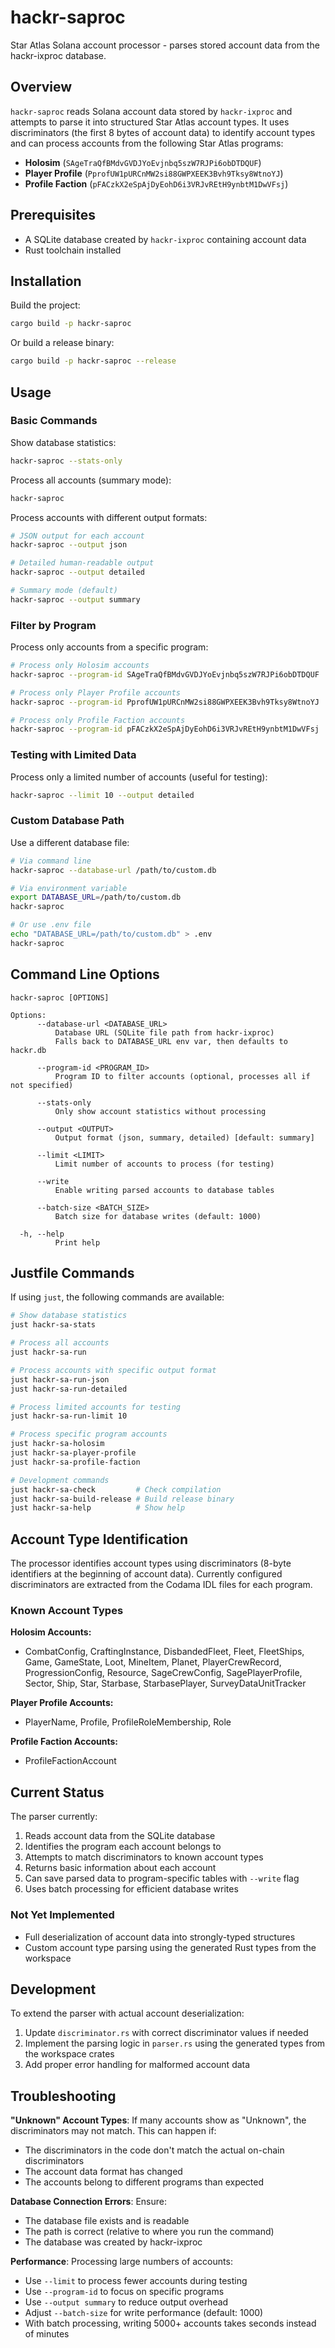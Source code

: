 # hackr-saproc

Star Atlas Solana account processor - parses stored account data from the hackr-ixproc database.

## Overview

`hackr-saproc` reads Solana account data stored by `hackr-ixproc` and attempts to parse it into structured Star Atlas account types. It uses discriminators (the first 8 bytes of account data) to identify account types and can process accounts from the following Star Atlas programs:

- **Holosim** (`SAgeTraQfBMdvGVDJYoEvjnbq5szW7RJPi6obDTDQUF`)
- **Player Profile** (`PprofUW1pURCnMW2si88GWPXEEK3Bvh9Tksy8WtnoYJ`)
- **Profile Faction** (`pFACzkX2eSpAjDyEohD6i3VRJvREtH9ynbtM1DwVFsj`)

## Prerequisites

- A SQLite database created by `hackr-ixproc` containing account data
- Rust toolchain installed

## Installation

Build the project:
```bash
cargo build -p hackr-saproc
```

Or build a release binary:
```bash
cargo build -p hackr-saproc --release
```

## Usage

### Basic Commands

Show database statistics:
```bash
hackr-saproc --stats-only
```

Process all accounts (summary mode):
```bash
hackr-saproc
```

Process accounts with different output formats:
```bash
# JSON output for each account
hackr-saproc --output json

# Detailed human-readable output
hackr-saproc --output detailed

# Summary mode (default)
hackr-saproc --output summary
```

### Filter by Program

Process only accounts from a specific program:
```bash
# Process only Holosim accounts
hackr-saproc --program-id SAgeTraQfBMdvGVDJYoEvjnbq5szW7RJPi6obDTDQUF

# Process only Player Profile accounts
hackr-saproc --program-id PprofUW1pURCnMW2si88GWPXEEK3Bvh9Tksy8WtnoYJ

# Process only Profile Faction accounts
hackr-saproc --program-id pFACzkX2eSpAjDyEohD6i3VRJvREtH9ynbtM1DwVFsj
```

### Testing with Limited Data

Process only a limited number of accounts (useful for testing):
```bash
hackr-saproc --limit 10 --output detailed
```

### Custom Database Path

Use a different database file:
```bash
# Via command line
hackr-saproc --database-url /path/to/custom.db

# Via environment variable
export DATABASE_URL=/path/to/custom.db
hackr-saproc

# Or use .env file
echo "DATABASE_URL=/path/to/custom.db" > .env
hackr-saproc
```

## Command Line Options

```
hackr-saproc [OPTIONS]

Options:
      --database-url <DATABASE_URL>
          Database URL (SQLite file path from hackr-ixproc)
          Falls back to DATABASE_URL env var, then defaults to hackr.db

      --program-id <PROGRAM_ID>
          Program ID to filter accounts (optional, processes all if not specified)

      --stats-only
          Only show account statistics without processing

      --output <OUTPUT>
          Output format (json, summary, detailed) [default: summary]

      --limit <LIMIT>
          Limit number of accounts to process (for testing)

      --write
          Enable writing parsed accounts to database tables

      --batch-size <BATCH_SIZE>
          Batch size for database writes (default: 1000)

  -h, --help
          Print help
```

## Justfile Commands

If using `just`, the following commands are available:

```bash
# Show database statistics
just hackr-sa-stats

# Process all accounts
just hackr-sa-run

# Process accounts with specific output format
just hackr-sa-run-json
just hackr-sa-run-detailed

# Process limited accounts for testing
just hackr-sa-run-limit 10

# Process specific program accounts
just hackr-sa-holosim
just hackr-sa-player-profile
just hackr-sa-profile-faction

# Development commands
just hackr-sa-check         # Check compilation
just hackr-sa-build-release # Build release binary
just hackr-sa-help          # Show help
```

## Account Type Identification

The processor identifies account types using discriminators (8-byte identifiers at the beginning of account data). Currently configured discriminators are extracted from the Codama IDL files for each program.

### Known Account Types

**Holosim Accounts:**
- CombatConfig, CraftingInstance, DisbandedFleet, Fleet, FleetShips, Game, GameState, Loot, MineItem, Planet, PlayerCrewRecord, ProgressionConfig, Resource, SageCrewConfig, SagePlayerProfile, Sector, Ship, Star, Starbase, StarbasePlayer, SurveyDataUnitTracker

**Player Profile Accounts:**
- PlayerName, Profile, ProfileRoleMembership, Role

**Profile Faction Accounts:**
- ProfileFactionAccount

## Current Status

The parser currently:
1. Reads account data from the SQLite database
2. Identifies the program each account belongs to
3. Attempts to match discriminators to known account types
4. Returns basic information about each account
5. Can save parsed data to program-specific tables with `--write` flag
6. Uses batch processing for efficient database writes

### Not Yet Implemented

- Full deserialization of account data into strongly-typed structures
- Custom account type parsing using the generated Rust types from the workspace

## Development

To extend the parser with actual account deserialization:

1. Update `discriminator.rs` with correct discriminator values if needed
2. Implement the parsing logic in `parser.rs` using the generated types from the workspace crates
3. Add proper error handling for malformed account data

## Troubleshooting

**"Unknown" Account Types**: If many accounts show as "Unknown", the discriminators may not match. This can happen if:
- The discriminators in the code don't match the actual on-chain discriminators
- The account data format has changed
- The accounts belong to different programs than expected

**Database Connection Errors**: Ensure:
- The database file exists and is readable
- The path is correct (relative to where you run the command)
- The database was created by hackr-ixproc

**Performance**: Processing large numbers of accounts:
- Use `--limit` to process fewer accounts during testing
- Use `--program-id` to focus on specific programs
- Use `--output summary` to reduce output overhead
- Adjust `--batch-size` for write performance (default: 1000)
- With batch processing, writing 5000+ accounts takes seconds instead of minutes
